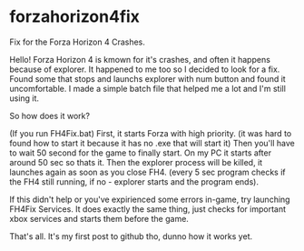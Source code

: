 # forzahorizon4fix
Fix for the Forza Horizon 4 Crashes.

Hello! Forza Horizon 4 is kmown for it's crashes, and often it happens because of explorer. It happened to me too so I decided to look for a fix. 
Found some that stops and launchs explorer with num button and found it uncomfortable. I made a simple batch file that helped me a lot and I'm still using it. 

So how does it work?

(If you run FH4Fix.bat) First, it starts Forza with high priority. (it was hard to found how to start it because it has no .exe that will start it)
Then you'll have to wait 50 second for the game to finally start. On my PC it starts after around 50 sec so thats it.
Then the explorer process will be killed, it launches again as soon as you close FH4. (every 5 sec program checks if the FH4 still running, if no - explorer starts and the program ends).

If this didn't help or you've expirienced some errors in-game, try launching FH4Fix Services. It does exactly the same thing, just checks for important xbox services and starts them before the game.

That's all. It's my first post to github tho, dunno how it works yet.
